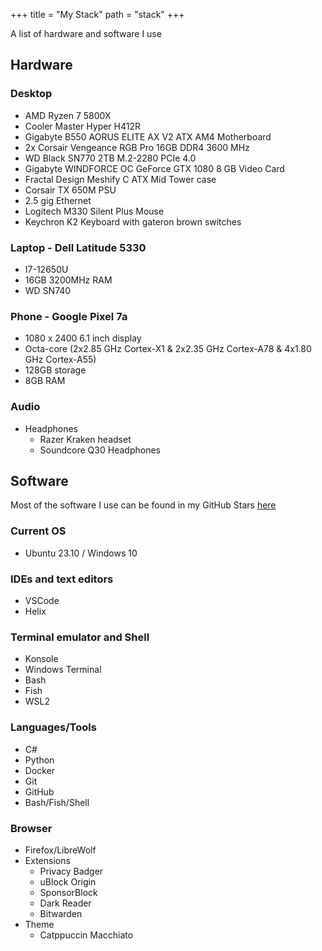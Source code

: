 +++
title = "My Stack"
path = "stack"
+++

A list of hardware and software I use

## Hardware

### Desktop

- AMD Ryzen 7 5800X
- Cooler Master Hyper H412R
- Gigabyte B550 AORUS ELITE AX V2 ATX AM4 Motherboard
- 2x Corsair Vengeance RGB Pro 16GB DDR4 3600 MHz
- WD Black SN770 2TB M.2-2280 PCIe 4.0
- Gigabyte WINDFORCE OC GeForce GTX 1080 8 GB Video Card
- Fractal Design Meshify C ATX Mid Tower case
- Corsair TX 650M PSU
- 2.5 gig Ethernet
- Logitech M330 Silent Plus Mouse
- Keychron K2 Keyboard with gateron brown switches

### Laptop - Dell Latitude 5330

- I7-12650U
- 16GB 3200MHz RAM
- WD SN740

### Phone - Google Pixel 7a

- 1080 x 2400 6.1 inch display
- Octa-core (2x2.85 GHz Cortex-X1 & 2x2.35 GHz Cortex-A78 & 4x1.80 GHz Cortex-A55)
- 128GB storage
- 8GB RAM

### Audio

- Headphones
  - Razer Kraken headset
  - Soundcore Q30 Headphones

## Software

Most of the software I use can be found in my GitHub Stars [here](https://github.com/stars/CrimsonTome/lists/my-stack)

### Current OS

- Ubuntu 23.10 / Windows 10

### IDEs and text editors

- VSCode
- Helix

### Terminal emulator and Shell

- Konsole
- Windows Terminal
- Bash
- Fish
- WSL2

### Languages/Tools

- C#
- Python
- Docker
- Git
- GitHub
- Bash/Fish/Shell

### Browser

- Firefox/LibreWolf
- Extensions
  - Privacy Badger
  - uBlock Origin
  - SponsorBlock
  - Dark Reader
  - Bitwarden
- Theme
  - Catppuccin Macchiato
